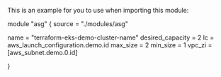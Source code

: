 This is an example for you to use when importing this module:

module "asg" {
  source = "./modules/asg"

  name             = "terraform-eks-demo-cluster-name"
  desired_capacity = 2
  lc               = aws_launch_configuration.demo.id
  max_size         = 2
  min_size         = 1
  vpc_zi           = [aws_subnet.demo.0.id]
  
}